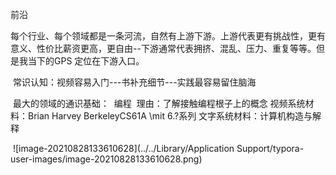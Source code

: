 前沿

​		每个行业、每个领域都是一条河流，自然有上游下游。上游代表更有挑战性，更有意义、性价比薪资更高，更自由--下游通常代表拥挤、混乱、压力、重复等等。但是我当下的GPS 定位在下游入口。

​		常识认知：视频容易入门---书补充细节---实践最容易留住脑海

​		最大的领域的通识基础：
​				编程
​				理由：了解接触编程根子上的概念
​				视频系统材料：Brian Harvey BerkeleyCS61A \mit 6.?系列
​				文字系统材料：计算机构造与解释

​				![image-20210828133610628](../../Library/Application Support/typora-user-images/image-20210828133610628.png)

